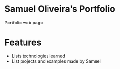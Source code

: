 # Samuel Oliveira's Portfolio
Portfolio web page

# Features
* Lists technologies learned
* List projects and examples made by Samuel
  
